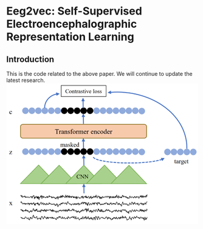 # Eeg2vec: Self-Supervised Electroencephalographic Representation Learning

## Introduction
This is the code related to the above paper. We will continue to update the latest research.
![figure](docs/figure1.png)